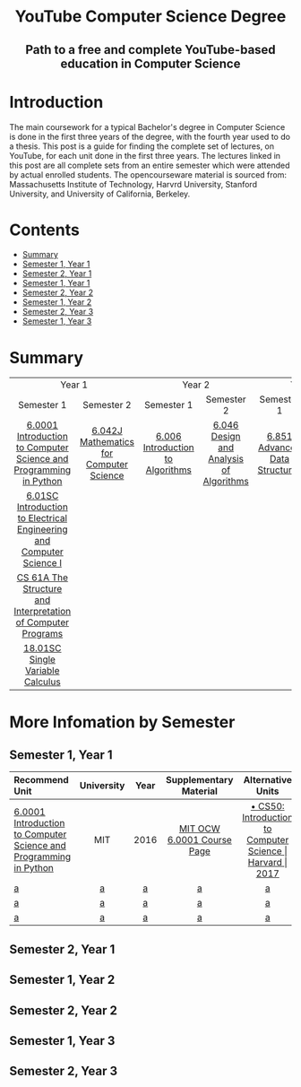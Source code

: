<h1 align="center">YouTube Computer Science Degree</h1>
<h2 align="center">Path to a free and complete YouTube-based education in Computer Science</h2>

# Introduction
The main coursework for a typical Bachelor's degree in Computer Science is done in the first three years of the degree, with the fourth year used to do a thesis. This post is a guide for finding the complete set of lectures, on YouTube, for each unit done in the first three years. The lectures linked in this post are all complete sets from an entire semester which were attended by actual enrolled students. The opencourseware material is sourced from: Massachusetts Institute of Technology, Harvrd University, Stanford University, and University of California, Berkeley.

# Contents

- [Summary](#summary)
- [Semester 1, Year 1](#s1y1)
- [Semester 2, Year 1](#s1y1)
- [Semester 1, Year 1](#s2y1)
- [Semester 2, Year 2](#s1y2)
- [Semester 1, Year 2](#s2y2)
- [Semester 2, Year 3](#s1y3)
- [Semester 1, Year 3](#s2y3)


# Summary

<table>
	<tr>
		<td align="center" colspan="2">Year 1</td>
		<td align="center" colspan="2">Year 2</td>
		<td align="center" colspan="2"">Year 3</td>
	</tr>
	<tr>
		<td align="center">Semester 1</td>
		<td align="center">Semester 2</td>
		<td align="center">Semester 1</td>
		<td align="center">Semester 2</td>
		<td align="center">Semester 1</td>
		<td align="center">Semester 2</td>
	</tr>
	<tr>
		<td align="center"><a href="https://www.youtube.com/watch?v=ytpJdnlu9ug&list=PLUl4u3cNGP63WbdFxL8giv4yhgdMGaZNA&index=1">6.0001 Introduction to Computer Science and Programming in Python</a></td>
		<td align="center"><a href="">6.042J Mathematics for Computer Science</a></td>
		<td align="center"><a href="">6.006 Introduction to Algorithms</a></td>
		<td align="center"><a href="">6.046 Design and Analysis of Algorithms</a></td>
		<td align="center"><a href="">6.851 Advanced Data Structures</a></td>
		<td align="center"><a href=""></a></td>
	</tr>
	<tr>
		<td align="center"><a href="">6.01SC Introduction to Electrical Engineering and Computer Science I</a></td>
		<td align="center"><a href=""></a></td>
		<td align="center"><a href=""></a></td>
		<td align="center"><a href=""></a></td>
		<td align="center"><a href=""></a></td>
		<td align="center"><a href=""></a></td>
	</tr>
	<tr>
		<td align="center"><a href="">CS 61A The Structure and Interpretation of Computer Programs</a></td>
		<td align="center"><a href=""></a></td>
		<td align="center"><a href=""></a></td>
		<td align="center"><a href=""></a></td>
		<td align="center"><a href=""></a></td>
		<td align="center"><a href=""></a></td>
	</tr>
	<tr>
		<td align="center"><a href="">18.01SC Single Variable Calculus</a></td>
		<td align="center"><a href=""></a></td>
		<td align="center"><a href=""></a></td>
		<td align="center"><a href=""></a></td>
		<td align="center"><a href=""></a></td>
		<td align="center"><a href=""></a></td>
	</tr>

</table>


# More Infomation by Semester

## Semester 1, Year 1
Recommend Unit| University | Year | Supplementary Material | Alternative Units |
:-- | :--: | :--: | :--: | :--:
[6.0001 Introduction to Computer Science and Programming in Python](https://www.youtube.com/watch?v=ytpJdnlu9ug&list=PLUl4u3cNGP63WbdFxL8giv4yhgdMGaZNA&index=1) | MIT | 2016 | [MIT OCW 6.0001 Course Page](https://ocw.mit.edu/courses/electrical-engineering-and-computer-science/6-0001-introduction-to-computer-science-and-programming-in-python-fall-2016/) | [• CS50: Introduction to Computer Science \| Harvard \| 2017](https://www.youtube.com/watch?v=y62zj9ozPOM&list=PLhQjrBD2T3828ZVcVzEIhsHVgjANGZveu)
[a]() | [a]() | [a]() | [a]() | [a]()
[a]() | [a]() | [a]() | [a]() | [a]()
[a]() | [a]() | [a]() | [a]() | [a]()

## Semester 2, Year 1

## Semester 1, Year 2

## Semester 2, Year 2

## Semester 1, Year 3

## Semester 2, Year 3
